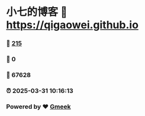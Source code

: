 # 小七的博客 :link: https://qigaowei.github.io 
### :page_facing_up: [215](https://qigaowei.github.io/tag.html) 
### :speech_balloon: 0 
### :hibiscus: 67628 
### :alarm_clock: 2025-03-31 10:16:13 
### Powered by :heart: [Gmeek](https://github.com/Meekdai/Gmeek)
